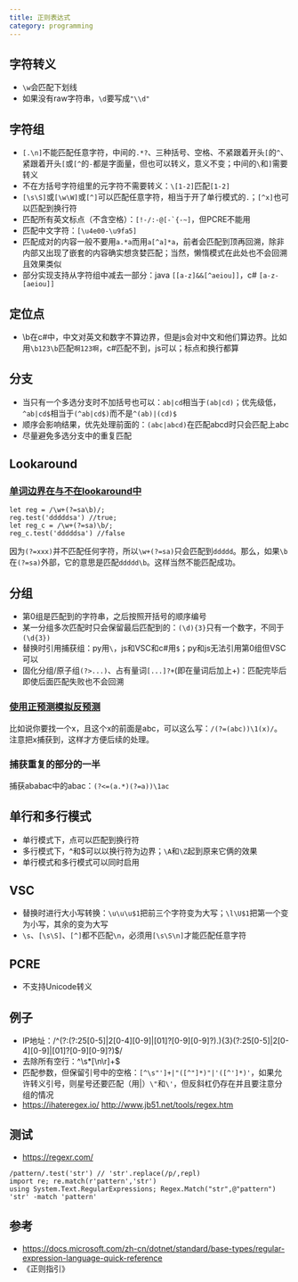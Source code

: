 ```yaml
---
title: 正则表达式
category: programming
---
```


## 字符转义

* `\w`会匹配下划线
* 如果没有raw字符串，`\d`要写成`"\\d"`

## 字符组

* `[.\n]`不能匹配任意字符，中间的`.*?`、三种括号、空格、不紧跟着开头`[`的`^`、紧跟着开头`[`或`[^`的`-`都是字面量，但也可以转义，意义不变；中间的`\`和`]`需要转义
* 不在方括号字符组里的元字符不需要转义：`\[1-2]`匹配`[1-2]`
* `[\s\S]`或`[\w\W]`或`[^]`可以匹配任意字符，相当于开了单行模式的`.`；`[^x]`也可以匹配到换行符
* 匹配所有英文标点（不含空格）：``[!-/:-@[-`{-~]``，但PCRE不能用
* 匹配中文字符：`[\u4e00-\u9fa5]`
* 匹配成对的内容一般不要用`a.*a`而用`a[^a]*a`，前者会匹配到顶再回溯，除非内部又出现了嵌套的内容确实想贪婪匹配；当然，懒惰模式在此处也不会回溯且效果类似
* 部分实现支持从字符组中减去一部分：java `[[a-z]&&[^aeiou]]`，c# `[a-z-[aeiou]]`

## 定位点

* \b在c#中，中文对英文和数字不算边界，但是js会对中文和他们算边界。比如用`\b123\b`匹配`啊123啊`，c#匹配不到，js可以；标点和换行都算

## 分支

* 当只有一个多选分支时不加括号也可以：`ab|cd`相当于`(ab|cd)`；优先级低，`^ab|cd$`相当于`(^ab|cd$)`而不是`^(ab)|(cd)$`
* 顺序会影响结果，优先处理前面的：`(abc|abcd)`在匹配abcd时只会匹配上abc
* 尽量避免多选分支中的重复匹配

## Lookaround

### [单词边界在与不在lookaround中](https://www.zhihu.com/question/53734029)

```
let reg = /\w+(?=sa\b)/;
reg.test('dddddsa') //true;
let reg_c = /\w+(?=sa)\b/;
reg_c.test('dddddsa') //false
```

因为`(?=xxx)`并不匹配任何字符，所以`\w+(?=sa)`只会匹配到`ddddd`。那么，如果`\b`在`(?=sa)`外部，它的意思是匹配`ddddd\b`。这样当然不能匹配成功。

## 分组

* 第0组是匹配到的字符串，之后按照开括号的顺序编号
* 某一分组多次匹配时只会保留最后匹配到的：`(\d){3}`只有一个数字，不同于`(\d{3})`
* 替换时引用捕获组：py用`\`，js和VSC和c#用`$`；py和js无法引用第0组但VSC可以
* 固化分组/原子组`(?>...)`、占有量词`[...]?+`(即在量词后加上+)：匹配完毕后即使后面匹配失败也不会回溯

### [使用正预测模拟反预测](https://www.zhihu.com/question/20154937/answer/189265675)

比如说你要找一个x，且这个x的前面是abc，可以这么写：`/(?=(abc))\1(x)/`。注意把x捕获到，这样才方便后续的处理。

### 捕获重复的部分的一半

捕获ababac中的abac：`(?<=(a.*)(?=a))\1ac`

## 单行和多行模式

* 单行模式下，点可以匹配到换行符
* 多行模式下，^和$可以以换行符为边界；`\A`和`\Z`起到原来它俩的效果
* 单行模式和多行模式可以同时启用

## VSC

* 替换时进行大小写转换：`\u\u\u$1`把前三个字符变为大写；`\l\U$1`把第一个变为小写，其余的变为大写
* `\s`、`[\s\S]`、`[^]`都不匹配`\n`，必须用`[\s\S\n]`才能匹配任意字符

## PCRE

* 不支持Unicode转义

## 例子

* IP地址：/^(?:(?:25[0-5]|2[0-4][0-9]|[01]?[0-9][0-9]?)\.){3}(?:25[0-5]|2[0-4][0-9]|[01]?[0-9][0-9]?)$/
* 去除所有空行：^\s*[\n\r]+$
* 匹配参数，但保留引号中的空格：`[^\s"']+|"([^"]*)"|'([^']*)'`​，如果允许转义引号，则星号还要匹配（用|）`\"`和`\'`，但反斜杠仍存在并且要注意分组的情况
* https://ihateregex.io/ http://www.jb51.net/tools/regex.htm

## 测试

* https://regexr.com/

```
/pattern/.test('str') // 'str'.replace(/p/,repl)
import re; re.match(r'pattern','str')
using System.Text.RegularExpressions; Regex.Match("str",@"pattern")
'str' -match 'pattern'
```

## 参考

* https://docs.microsoft.com/zh-cn/dotnet/standard/base-types/regular-expression-language-quick-reference
* 《正则指引》
